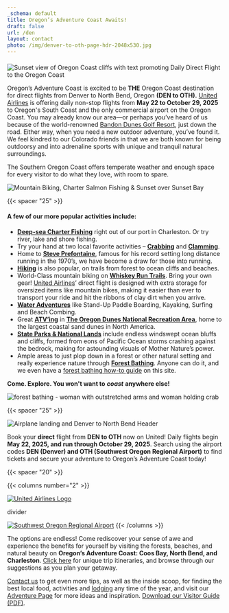 ```yaml
---
_schema: default
title: Oregon’s Adventure Coast Awaits!
draft: false
url: /den
layout: contact
photo: /img/denver-to-oth-page-hdr-2048x530.jpg
---
```

####

![Sunset view of Oregon Coast cliffs with text promoting Daily Direct Flight to the Oregon Coast](/img/denver-page-sub-head-02.jpg)

Oregon’s Adventure Coast is excited to be **THE** Oregon Coast destination for direct flights from Denver to North Bend, Oregon **(DEN to OTH).** <a href="https://www.united.com/en/us" target="_blank" rel="noopener">United Airlines</a> is offering daily non-stop flights from **May 22 to October 29, 2025** to Oregon's South Coast and the only commercial airport on the Oregon Coast. You may already know our area—or perhaps you’ve heard of us because of the world-renowned [Bandon Dunes Golf Resort](https://bandondunesgolf.com), just down the road. Either way, when you need a new outdoor adventure, you’ve found it. We feel kindred to our Colorado friends in that we are both known for being outdoorsy and into adrenaline sports with unique and tranquil natural surroundings.

The Southern Oregon Coast offers temperate weather and enough space for every visitor to do what they love, with room to spare.

![Mountain Biking, Charter Salmon Fishing &amp; Sunset over Sunset Bay](/img/denver-welcome-collage-01.jpg)

{{< spacer "25" >}}

#### A few of our more popular activities include:

* [**Deep-sea Charter Fishing**](/fishing) right out of our port in Charleston. Or try river, lake and shore fishing.
* Try your hand at two local favorite activities – [**Crabbing**](/crabbing-clamming) and [**Clamming**](/clamming).
* Home to [**Steve Prefontaine**](/steve-prefontaine-story), famous for his record setting long distance running in the 1970’s, we have become a draw for those into running.
* [**Hiking**](/hiking-walking) is also popular, on trails from forest to ocean cliffs and beaches.
* World-Class mountain biking on [**Whiskey Run Trails**](/cycling). Bring your own gear! [United Airlines](https://www.united.com/en/us)’ direct flight is designed with extra storage for oversized items like mountain bikes, making it easier than ever to transport your ride and hit the ribbons of clay dirt when you arrive.
* [**Water Adventures**](/water-recreation) like Stand-Up Paddle Boarding, Kayaking, Surfing and Beach Combing.
* Great [**ATV’ing**](/atv-motorsports) in [**The Oregon Dunes National Recreation Area**](/untamed-dunes), home to the largest coastal sand dunes in North America.
* [**State Parks & National Lands**](/state-parks-and-national-lands) include endless windswept ocean bluffs and cliffs, formed from eons of Pacific Ocean storms crashing against the bedrock, making for astounding visuals of Mother Nature’s power.
* Ample areas to just plop down in a forest or other natural setting and really experience nature through [**Forest Bathing**](/forest-bathing). Anyone can do it, and we even have a [forest bathing how-to guide](/forest-bathing-guide) on this site.

**Come. Explore. You won't want to** ***coast*** **anywhere else!**

![forest bathing - woman with outstretched arms and woman holding crab](/img/denver-welcome-forest-bathing-crab.jpg)

{{< spacer "25" >}}

![Airplane landing and Denver to North Bend Header](/img/sub-denver-direct-flight-695x125.jpg)

Book your **direct** flight from **DEN to OTH** now on United! Daily flights begin **May 22, 2025, and run through October 29, 2025**. Search using the airport codes **DEN (Denver) and OTH (Southwest Oregon Regional Airport)** to find tickets and secure your adventure to Oregon’s Adventure Coast today!

{{< spacer "20" >}}

{{< columns number="2" >}}

<a href="https://www.united.com/en/us" target="_blank" rel="noopener"><img src="/img/united-airport-logo.png" alt="United Airlines Logo" /></a>

divider

<a href="https://www.cooscountyairportdistrict.com/" target="_blank" rel="noopener"><img src="/img/oth-logo-southwest-oregon-regional-airport.png" alt="Southwest Oregon Regional Airport" /></a>
{{< /columns >}}

The options are endless! Come rediscover your sense of awe and experience the benefits for yourself by visiting the forests, beaches, and natural beauty on **Oregon’s Adventure Coast: Coos Bay, North Bend, and Charleston**. <a href="/trip-ideas" target="_blank" rel="noopener">Click here</a> for unique trip itineraries, and browse through our suggestions as you plan your getaway.

<a href="/contact" target="_blank" rel="noopener">Contact us</a> to get even more tips, as well as the inside scoop, for finding the best local food, activities and [lodging](/lodging/) any time of the year, and visit our <a href="/adventures" target="_blank" rel="noopener">Adventure Page</a> for more ideas and inspiration. <a href="/img/Oregon-Coast-Visitor-Guide.pdf" target="_blank" rel="noopener">Download our Visitor Guide (PDF)</a>.
